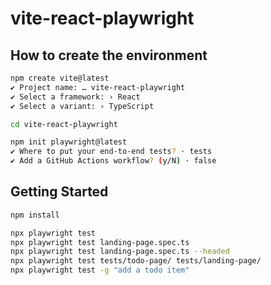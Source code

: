 # vite-react-playwright

## How to create the environment

```sh
npm create vite@latest
✔ Project name: … vite-react-playwright
✔ Select a framework: › React
✔ Select a variant: › TypeScript

cd vite-react-playwright

npm init playwright@latest
✔ Where to put your end-to-end tests? · tests
✔ Add a GitHub Actions workflow? (y/N) · false
```

## Getting Started

```sh
npm install

npx playwright test
npx playwright test landing-page.spec.ts
npx playwright test landing-page.spec.ts --headed
npx playwright test tests/todo-page/ tests/landing-page/
npx playwright test -g "add a todo item"
```
